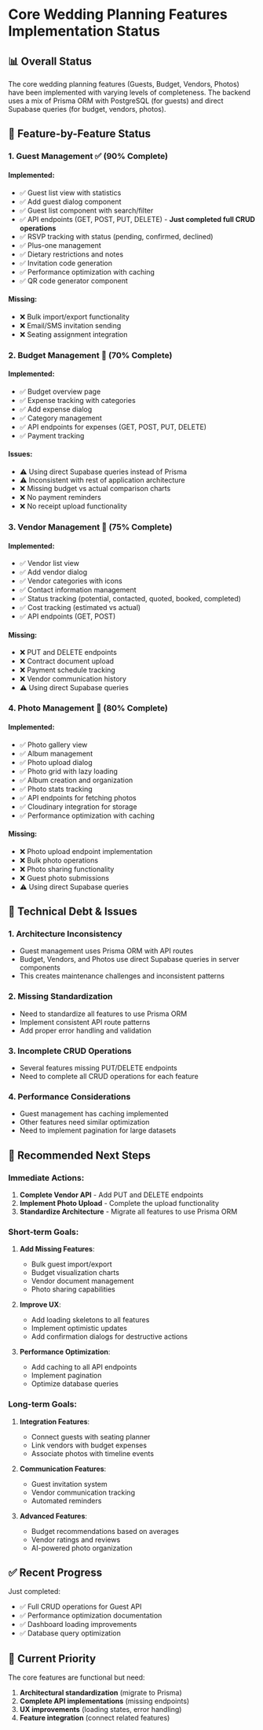 # Core Wedding Planning Features Implementation Status

## 📊 Overall Status

The core wedding planning features (Guests, Budget, Vendors, Photos) have been implemented with varying levels of completeness. The backend uses a mix of Prisma ORM with PostgreSQL (for guests) and direct Supabase queries (for budget, vendors, photos).

## 🎯 Feature-by-Feature Status

### 1. **Guest Management** ✅ (90% Complete)

#### Implemented:
- ✅ Guest list view with statistics
- ✅ Add guest dialog component
- ✅ Guest list component with search/filter
- ✅ API endpoints (GET, POST, PUT, DELETE) - **Just completed full CRUD operations**
- ✅ RSVP tracking with status (pending, confirmed, declined)
- ✅ Plus-one management
- ✅ Dietary restrictions and notes
- ✅ Invitation code generation
- ✅ Performance optimization with caching
- ✅ QR code generator component

#### Missing:
- ❌ Bulk import/export functionality
- ❌ Email/SMS invitation sending
- ❌ Seating assignment integration

### 2. **Budget Management** 🔄 (70% Complete)

#### Implemented:
- ✅ Budget overview page
- ✅ Expense tracking with categories
- ✅ Add expense dialog
- ✅ Category management
- ✅ API endpoints for expenses (GET, POST, PUT, DELETE)
- ✅ Payment tracking

#### Issues:
- ⚠️ Using direct Supabase queries instead of Prisma
- ⚠️ Inconsistent with rest of application architecture
- ❌ Missing budget vs actual comparison charts
- ❌ No payment reminders
- ❌ No receipt upload functionality

### 3. **Vendor Management** 🔄 (75% Complete)

#### Implemented:
- ✅ Vendor list view
- ✅ Add vendor dialog
- ✅ Vendor categories with icons
- ✅ Contact information management
- ✅ Status tracking (potential, contacted, quoted, booked, completed)
- ✅ Cost tracking (estimated vs actual)
- ✅ API endpoints (GET, POST)

#### Missing:
- ❌ PUT and DELETE endpoints
- ❌ Contract document upload
- ❌ Payment schedule tracking
- ❌ Vendor communication history
- ⚠️ Using direct Supabase queries

### 4. **Photo Management** 🔄 (80% Complete)

#### Implemented:
- ✅ Photo gallery view
- ✅ Album management
- ✅ Photo upload dialog
- ✅ Photo grid with lazy loading
- ✅ Album creation and organization
- ✅ Photo stats tracking
- ✅ API endpoints for fetching photos
- ✅ Cloudinary integration for storage
- ✅ Performance optimization with caching

#### Missing:
- ❌ Photo upload endpoint implementation
- ❌ Bulk photo operations
- ❌ Photo sharing functionality
- ❌ Guest photo submissions
- ⚠️ Using direct Supabase queries

## 🔧 Technical Debt & Issues

### 1. **Architecture Inconsistency**
- Guest management uses Prisma ORM with API routes
- Budget, Vendors, and Photos use direct Supabase queries in server components
- This creates maintenance challenges and inconsistent patterns

### 2. **Missing Standardization**
- Need to standardize all features to use Prisma ORM
- Implement consistent API route patterns
- Add proper error handling and validation

### 3. **Incomplete CRUD Operations**
- Several features missing PUT/DELETE endpoints
- Need to complete all CRUD operations for each feature

### 4. **Performance Considerations**
- Guest management has caching implemented
- Other features need similar optimization
- Need to implement pagination for large datasets

## 📝 Recommended Next Steps

### Immediate Actions:
1. **Complete Vendor API** - Add PUT and DELETE endpoints
2. **Implement Photo Upload** - Complete the upload functionality
3. **Standardize Architecture** - Migrate all features to use Prisma ORM

### Short-term Goals:
1. **Add Missing Features**:
   - Bulk guest import/export
   - Budget visualization charts
   - Vendor document management
   - Photo sharing capabilities

2. **Improve UX**:
   - Add loading skeletons to all features
   - Implement optimistic updates
   - Add confirmation dialogs for destructive actions

3. **Performance Optimization**:
   - Add caching to all API endpoints
   - Implement pagination
   - Optimize database queries

### Long-term Goals:
1. **Integration Features**:
   - Connect guests with seating planner
   - Link vendors with budget expenses
   - Associate photos with timeline events

2. **Communication Features**:
   - Guest invitation system
   - Vendor communication tracking
   - Automated reminders

3. **Advanced Features**:
   - Budget recommendations based on averages
   - Vendor ratings and reviews
   - AI-powered photo organization

## ✅ Recent Progress

Just completed:
- ✅ Full CRUD operations for Guest API
- ✅ Performance optimization documentation
- ✅ Dashboard loading improvements
- ✅ Database query optimization

## 🎯 Current Priority

The core features are functional but need:
1. **Architectural standardization** (migrate to Prisma)
2. **Complete API implementations** (missing endpoints)
3. **UX improvements** (loading states, error handling)
4. **Feature integration** (connect related features)